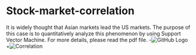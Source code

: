  # Stock-market-correlation
 It is widely thought that Asian markets lead the US markets. The purpose of this case is to quantitatively analyze this phenomenon by using Support Vector Machine. For more details, please read the pdf file.
-![GitHub Logo](https://cloud.githubusercontent.com/assets/10996578/7550968/57d517c2-f644-11e4-8154-217bf6b2425d.png)
+![Correlation](https://cloud.githubusercontent.com/assets/10996578/7550968/57d517c2-f644-11e4-8154-217bf6b2425d.png)
